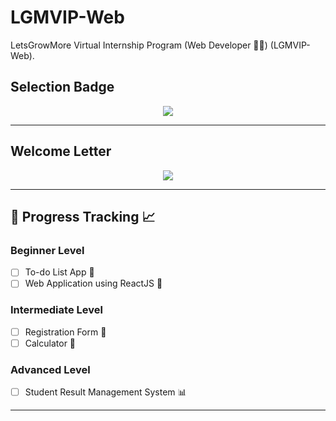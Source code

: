 # LGMVIP-Web

LetsGrowMore Virtual Internship Program (Web Developer 👨‍💻) (LGMVIP-Web).

## Selection Badge

<p align="center">
        <a href="#"><img src="https://i.postimg.cc/N0LTb8Gr/WebDev.png" /></a>
</p>

---

## Welcome Letter

<p align="center">
        <a href="#"><img src="https://i.postimg.cc/kMLSsRL2/UMAIR-SHABBIR-Welcome-Letter.jpg" /></a>
</p>

---

## 🏁 Progress Tracking 📈

### Beginner Level

- [ ] To-do List App 📃
- [ ] Web Application using ReactJS 📱

### Intermediate Level

- [ ] Registration Form 📝
- [ ] Calculator 🧮

### Advanced Level

- [ ] Student Result Management System 📊

---

